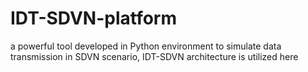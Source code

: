 # IDT-SDVN-platform
a powerful tool developed in Python environment to simulate data transmission in SDVN scenario, IDT-SDVN architecture is utilized here
